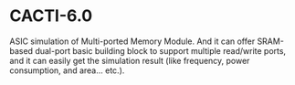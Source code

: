 # CACTI-6.0
ASIC simulation of Multi-ported Memory Module. And it can offer SRAM-based dual-port basic building block to support multiple read/write ports, and it can easily get the simulation result (like frequency, power consumption, and area... etc.). 
